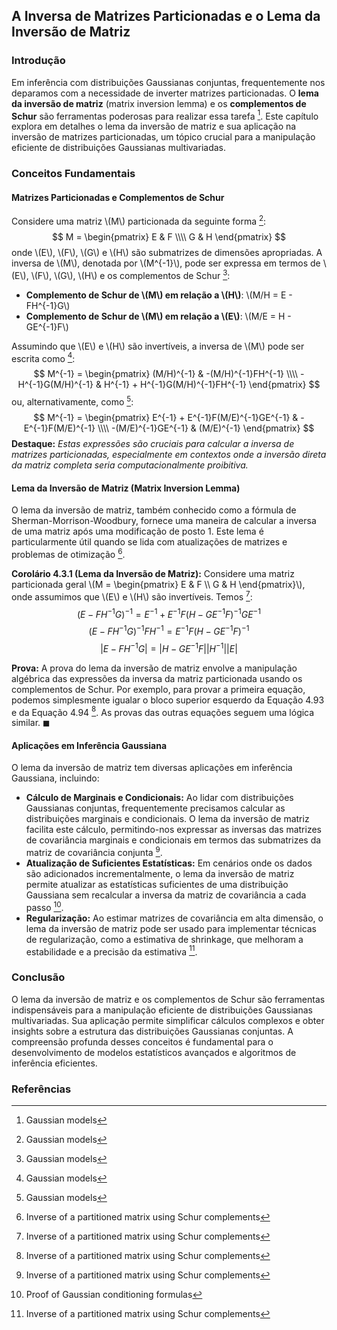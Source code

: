## A Inversa de Matrizes Particionadas e o Lema da Inversão de Matriz

### Introdução
Em inferência com distribuições Gaussianas conjuntas, frequentemente nos deparamos com a necessidade de inverter matrizes particionadas. O **lema da inversão de matriz** (matrix inversion lemma) e os **complementos de Schur** são ferramentas poderosas para realizar essa tarefa [^1]. Este capítulo explora em detalhes o lema da inversão de matriz e sua aplicação na inversão de matrizes particionadas, um tópico crucial para a manipulação eficiente de distribuições Gaussianas multivariadas.

### Conceitos Fundamentais

#### Matrizes Particionadas e Complementos de Schur
Considere uma matriz \\(M\\) particionada da seguinte forma [^1]:
$$
M = \begin{pmatrix} E & F \\\\ G & H \end{pmatrix}
$$
onde \\(E\\), \\(F\\), \\(G\\) e \\(H\\) são submatrizes de dimensões apropriadas. A inversa de \\(M\\), denotada por \\(M^{-1}\\), pode ser expressa em termos de \\(E\\), \\(F\\), \\(G\\), \\(H\\) e os complementos de Schur [^1]:
- **Complemento de Schur de \\(M\\) em relação a \\(H\\)**: \\(M/H = E - FH^{-1}G\\)
- **Complemento de Schur de \\(M\\) em relação a \\(E\\)**: \\(M/E = H - GE^{-1}F\\)

Assumindo que \\(E\\) e \\(H\\) são invertíveis, a inversa de \\(M\\) pode ser escrita como [^1]:
$$
M^{-1} = \begin{pmatrix} (M/H)^{-1} & -(M/H)^{-1}FH^{-1} \\\\ -H^{-1}G(M/H)^{-1} & H^{-1} + H^{-1}G(M/H)^{-1}FH^{-1} \end{pmatrix}
$$
ou, alternativamente, como [^1]:
$$
M^{-1} = \begin{pmatrix} E^{-1} + E^{-1}F(M/E)^{-1}GE^{-1} & -E^{-1}F(M/E)^{-1} \\\\ -(M/E)^{-1}GE^{-1} & (M/E)^{-1} \end{pmatrix}
$$
**Destaque:** *Estas expressões são cruciais para calcular a inversa de matrizes particionadas, especialmente em contextos onde a inversão direta da matriz completa seria computacionalmente proibitiva.*

#### Lema da Inversão de Matriz (Matrix Inversion Lemma)
O lema da inversão de matriz, também conhecido como a fórmula de Sherman-Morrison-Woodbury, fornece uma maneira de calcular a inversa de uma matriz após uma modificação de posto 1. Este lema é particularmente útil quando se lida com atualizações de matrizes e problemas de otimização [^21].

**Corolário 4.3.1 (Lema da Inversão de Matriz):** Considere uma matriz particionada geral \\(M = \begin{pmatrix} E & F \\\\ G & H \end{pmatrix}\\), onde assumimos que \\(E\\) e \\(H\\) são invertíveis. Temos [^21]:
$$
(E - FH^{-1}G)^{-1} = E^{-1} + E^{-1}F(H - GE^{-1}F)^{-1}GE^{-1}
$$
$$
(E - FH^{-1}G)^{-1}FH^{-1} = E^{-1}F(H - GE^{-1}F)^{-1}
$$
$$
|E - FH^{-1}G| = |H - GE^{-1}F||H^{-1}||E|
$$

**Prova:**
A prova do lema da inversão de matriz envolve a manipulação algébrica das expressões da inversa da matriz particionada usando os complementos de Schur. Por exemplo, para provar a primeira equação, podemos simplesmente igualar o bloco superior esquerdo da Equação 4.93 e da Equação 4.94 [^21]. As provas das outras equações seguem uma lógica similar. $\blacksquare$

#### Aplicações em Inferência Gaussiana
O lema da inversão de matriz tem diversas aplicações em inferência Gaussiana, incluindo:

*   **Cálculo de Marginais e Condicionais:** Ao lidar com distribuições Gaussianas conjuntas, frequentemente precisamos calcular as distribuições marginais e condicionais. O lema da inversão de matriz facilita este cálculo, permitindo-nos expressar as inversas das matrizes de covariância marginais e condicionais em termos das submatrizes da matriz de covariância conjunta [^21].
*   **Atualização de Suficientes Estatísticas:** Em cenários onde os dados são adicionados incrementalmente, o lema da inversão de matriz permite atualizar as estatísticas suficientes de uma distribuição Gaussiana sem recalcular a inversa da matriz de covariância a cada passo [^22].
*   **Regularização:** Ao estimar matrizes de covariância em alta dimensão, o lema da inversão de matriz pode ser usado para implementar técnicas de regularização, como a estimativa de shrinkage, que melhoram a estabilidade e a precisão da estimativa [^21].

### Conclusão
O lema da inversão de matriz e os complementos de Schur são ferramentas indispensáveis para a manipulação eficiente de distribuições Gaussianas multivariadas. Sua aplicação permite simplificar cálculos complexos e obter insights sobre a estrutura das distribuições Gaussianas conjuntas. A compreensão profunda desses conceitos é fundamental para o desenvolvimento de modelos estatísticos avançados e algoritmos de inferência eficientes.

### Referências
[^1]: Gaussian models
[^21]: Inverse of a partitioned matrix using Schur complements
[^22]: Proof of Gaussian conditioning formulas
<!-- END -->